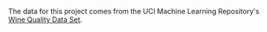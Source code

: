 The data for this project comes from the UCI Machine Learning Repository's [Wine Quality Data Set](https://archive.ics.uci.edu/ml/datasets/wine+quality). 
